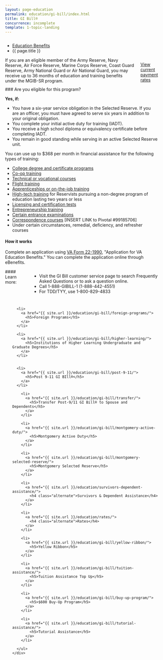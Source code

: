 ```yaml
---
layout: page-education
permalink: education/gi-bill/index.html
title: GI Bill®
concurrence: incomplete
template: 1-topic-landing
---
```


<div class="splash" markdown="0">
<div class="row" markdown="0">
<div class="small-12 columns" markdown="0">

<ul class="breadcrumbs" role="menubar" aria-label="Primary">
<li class="parent"><a href="{{ site.url }}/education/">Education Benefits</a></li>
<li class="active">{{ page.title }}</li>
</ul>

</div>
</div>
</div>

<div class="main" role="main" markdown="0">

<div class="section one" markdown="0">
<div class="primary" markdown="0">
<div class="row" markdown="0">
<div class="small-12 columns" markdown="1">
If you are an eligible member of the Army Reserve, Navy Reserve, Air Force Reserve, Marine Corps Reserve, Coast Guard Reserve, Army National Guard or Air National Guard, you may receive up to 36 months of education and training benefits under the MGIB-SR program.

[View current payment rates](http://www.benefits.va.gov/gibill/resources/benefits_resources/rate_tables.asp#ch1606)
</div>
<div class="small-12 columns" markdown="1">
<div class="call-out">
### Are you eligible for this program?

**Yes, if:**

- You have a six-year service obligation in the Selected Reserve. If you are an officer, you must have agreed to serve six years in addition to your original obligation.
- You complete your initial active duty for training (IADT).
- You receive a high school diploma or equivalency certificate before completing IADT.
- You remain in good standing while serving in an active Selected Reserve unit.

You can use up to $368 per month in financial assistance for the following types of training:

- [College degree and certificate programs](http://www.benefits.va.gov/gibill/higher_learning.asp)
- [Co-op training](http://www.benefits.va.gov/gibill/coop_training.asp)
- [Technical or vocational courses](http://www.benefits.va.gov/gibill/non_college_degree.asp)
- [Flight training](http://www.benefits.va.gov/gibill/flight_training.asp)
- [Apprenticeships or on-the-job training](http://www.benefits.va.gov/gibill/onthejob_apprenticeship.asp)
- [High-tech training](http://www.benefits.va.gov/gibill/accelerated_payments.asp) for Reservists pursuing a non-degree program of education lasting two years or less
- [Licensing and certification tests](http://www.benefits.va.gov/gibill/licensing_certification.asp)
- [Entrepreneurship training](http://www.benefits.va.gov/gibill/entrepreneurship_training.asp)
- [Certain entrance examinations](http://www.benefits.va.gov/gibill/national_testing.asp)
- [Correspondence courses](http://www.benefits.va.gov/gibill/corresponence_training.asp) [INSERT LINK to Pivotal #99185706]
- Under certain circumstances, remedial, deficiency, and refresher courses

#### How it works

Complete an application using [VA Form 22-1990](http://www.vba.va.gov/pubs/forms/VBA-22-1990-ARE.pdf), "Application for VA Education Benefits." You can complete the application online through eBenefits.
</div>
</div>

<div class="small-12 columns" markdown="1">
#### Learn more:

- Visit the GI Bill customer service page to search Frequently Asked Questions or to ask a question online.
- Call 1-888-GIBILL-1 (1-888-442-4551)
- For TDD/TYY, use 1-800-829-4833
</div>
</div>
</div>
</div>

<div class="navigation">
  <div class="row">
    <div class="small-12 columns">
      <ul class="small-block-grid-1 medium-block-grid-3 cards small">

      <li>
        <a href="{{ site.url }}/education/gi-bill/foreign-programs/">
          <h5>Foreign Programs</h5>
        </a>
      </li>

      <li>
        <a href="{{ site.url }}/education/gi-bill/higher-learning/">
          <h5>Institutions of Higher Learning Undergraduate and Graduate Degrees</h5>
        </a>
      </li>


      <li>
        <a href="{{ site.url }}/education/gi-bill/post-9-11/">
          <h5>Post 9-11 GI BIll®</h5>
        </a>
      </li>

        <li>
          <a href="{{ site.url }}/education/gi-bill/transfer/">
            <h5>Transfer Post-9/11 GI Bill® to Spouse and Dependents</h5>
          </a>
        </li>    

        <li>
          <a href="{{ site.url }}/education/gi-bill/montgomery-active-duty/">
            <h5>Montgomery Active Duty</h5>
          </a>
        </li>

        <li>
          <a href="{{ site.url }}/education/gi-bill/montgomery-selected-reserve/">
            <h5>Montgomery Selected Reserve</h5>
          </a>
        </li>

        <li>
          <a href="{{ site.url }}/education/survivors-dependent-assistance/">
            <h4 class="alternate">Survivors & Dependent Assistance</h4>
          </a>
        </li>

        <li>
          <a href="{{ site.url }}/education/rates/">
            <h4 class="alternate">Rates</h4>
          </a>
        </li>

        <li>
          <a href="{{ site.url }}/education/gi-bill/yellow-ribbon/">
            <h5>Yellow Ribbon</h5>
          </a>
        </li>

        <li>
          <a href="{{ site.url }}/education/gi-bill/tuition-assistance/">
            <h5>Tuition Assistance Top Up</h5>
          </a>
        </li>

        <li>
          <a href="{{ site.url }}/education/gi-bill/buy-up-program/">
            <h5>$600 Buy-Up Program</h5>
          </a>
        </li>

        <li>
          <a href="{{ site.url }}/education/gi-bill/tutorial-assistance/">
            <h5>Tutorial Assistance</h5>
          </a>
        </li>

      </ul>
    </div>
  </div>
</div>
